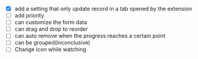 - [x] add a setting that only update record in a tab opened by the extension
- [ ] add priority
- [ ] can customize the form data
- [ ] can drag and drop to reorder
- [ ] can auto remove when the progress reaches a certain point
- [ ] can be grouped(inconclusive)
- [ ] Change icon while watching
